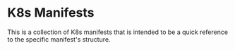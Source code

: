 # K8s Manifests

This is a collection of K8s manifests that is intended to be a quick reference to the specific manifest's structure.